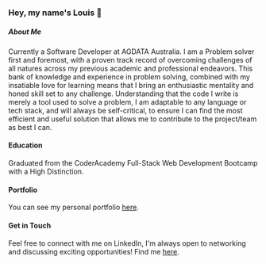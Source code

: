 ### Hey, my name's Louis 👋

##### About Me
Currently a Software Developer at AGDATA Australia. I am a Problem solver first and foremost, with a proven track record of overcoming challenges of all natures across my previous academic and professional endeavors. This bank of knowledge and experience in problem solving, combined with my insatiable love for learning means that I bring an enthusiastic mentality and honed skill set to any challenge. Understanding that the code I write is merely a tool used to solve a problem, I am adaptable to any language or tech stack, and will always be self-critical, to ensure I can find the most efficient and useful solution that allows me to contribute to the project/team as best I can.

#### Education
Graduated from the CoderAcademy Full-Stack Web Development Bootcamp with a High Distinction.

#### Portfolio

You can see my personal portfolio [here](https://louisdenman.dev).

#### Get in Touch
Feel free to connect with me on LinkedIn, I'm always open to networking and discussing exciting opportunities! Find me [here](https://www.linkedin.com/in/louisdenman/).
